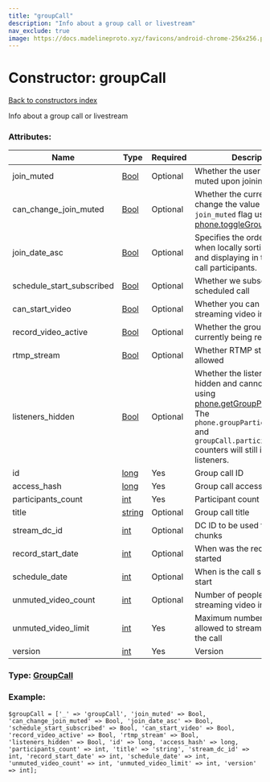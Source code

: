 ```yaml
---
title: "groupCall"
description: "Info about a group call or livestream"
nav_exclude: true
image: https://docs.madelineproto.xyz/favicons/android-chrome-256x256.png
---
```

# Constructor: groupCall  
[Back to constructors index](/API_docs/constructors/index.html)



Info about a group call or livestream

### Attributes:

| Name     |    Type       | Required | Description |
|----------|---------------|----------|-------------|
|join\_muted|[Bool](/API_docs/types/Bool.html) | Optional|Whether the user should be muted upon joining the call|
|can\_change\_join\_muted|[Bool](/API_docs/types/Bool.html) | Optional|Whether the current user can change the value of the `join_muted` flag using [phone.toggleGroupCallSettings](../methods/phone.toggleGroupCallSettings.html)|
|join\_date\_asc|[Bool](/API_docs/types/Bool.html) | Optional|Specifies the ordering to use when locally sorting by date and displaying in the UI group call participants.|
|schedule\_start\_subscribed|[Bool](/API_docs/types/Bool.html) | Optional|Whether we subscribed to the scheduled call|
|can\_start\_video|[Bool](/API_docs/types/Bool.html) | Optional|Whether you can start streaming video into the call|
|record\_video\_active|[Bool](/API_docs/types/Bool.html) | Optional|Whether the group call is currently being recorded|
|rtmp\_stream|[Bool](/API_docs/types/Bool.html) | Optional|Whether RTMP streams are allowed|
|listeners\_hidden|[Bool](/API_docs/types/Bool.html) | Optional|Whether the listeners list is hidden and cannot be fetched using [phone.getGroupParticipants](../methods/phone.getGroupParticipants.html). The `phone.groupParticipants.count` and `groupCall.participants_count` counters will still include listeners.|
|id|[long](/API_docs/types/long.html) | Yes|Group call ID|
|access\_hash|[long](/API_docs/types/long.html) | Yes|Group call access hash|
|participants\_count|[int](/API_docs/types/int.html) | Yes|Participant count|
|title|[string](/API_docs/types/string.html) | Optional|Group call title|
|stream\_dc\_id|[int](/API_docs/types/int.html) | Optional|DC ID to be used for livestream chunks|
|record\_start\_date|[int](/API_docs/types/int.html) | Optional|When was the recording started|
|schedule\_date|[int](/API_docs/types/int.html) | Optional|When is the call scheduled to start|
|unmuted\_video\_count|[int](/API_docs/types/int.html) | Optional|Number of people currently streaming video into the call|
|unmuted\_video\_limit|[int](/API_docs/types/int.html) | Yes|Maximum number of people allowed to stream video into the call|
|version|[int](/API_docs/types/int.html) | Yes|Version|



### Type: [GroupCall](/API_docs/types/GroupCall.html)


### Example:

```
$groupCall = ['_' => 'groupCall', 'join_muted' => Bool, 'can_change_join_muted' => Bool, 'join_date_asc' => Bool, 'schedule_start_subscribed' => Bool, 'can_start_video' => Bool, 'record_video_active' => Bool, 'rtmp_stream' => Bool, 'listeners_hidden' => Bool, 'id' => long, 'access_hash' => long, 'participants_count' => int, 'title' => 'string', 'stream_dc_id' => int, 'record_start_date' => int, 'schedule_date' => int, 'unmuted_video_count' => int, 'unmuted_video_limit' => int, 'version' => int];
```  
